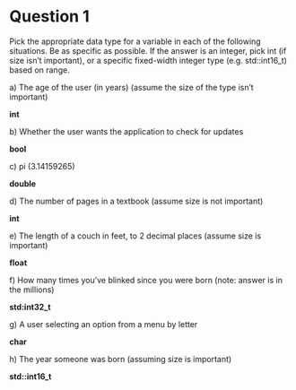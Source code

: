 # Question 1

Pick the appropriate data type for a variable in each of the following situations. Be as specific as possible. If the answer is an integer, pick int (if size isn’t important), or a specific fixed-width integer type (e.g. std::int16_t) based on range.

a) The age of the user (in years) (assume the size of the type isn’t important)

**int**

b) Whether the user wants the application to check for updates

**bool**

c) pi (3.14159265)

**double**

d) The number of pages in a textbook (assume size is not important)

**int**

e) The length of a couch in feet, to 2 decimal places (assume size is important)

**float**

f) How many times you’ve blinked since you were born (note: answer is in the millions)

**std:int32_t**

g) A user selecting an option from a menu by letter

**char**

h) The year someone was born (assuming size is important)

**std::int16_t**

